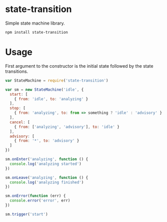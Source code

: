 # state-transition

Simple state machine library.

    npm install state-transition

# Usage

First argument to the constructor is the initial state followed by the state transitions.

```javascript
var StateMachine = require('state-transition')

var sm = new StateMachine('idle', {
  start: [
    { from: 'idle', to: 'analyzing' }
  ],
  stop: [
    { from: 'analyzing', to: from => something ? 'idle' : 'advisory' }
  ],
  cancel: [
    { from: ['analyzing', 'advisory'], to: 'idle' }
  ],
  advisory: [
    { from: '*', to: 'advisory' }
  ]
})

sm.onEnter('analyzing', function () {
  console.log('analyzing started')
})

sm.onLeave('analyzing', function () {
  console.log('analyzing finished')
})

sm.onError(function (err) {
  console.error('error', err)
})

sm.trigger('start')
```
